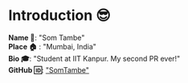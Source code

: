 # Introduction :sunglasses:
**Name :name_badge:**:  "Som Tambe"  
**Place :house:** : "Mumbai, India"  
**Bio :mortar_board:**: "Student at IIT Kanpur. My second PR ever!"  
**GitHub :id:**: ["SomTambe"](https://github.com/SomTambe)  
